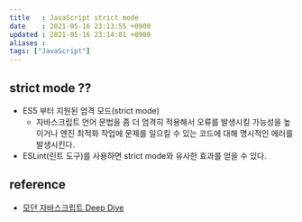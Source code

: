 ```yaml
---
title   : JavaScript strict mode
date    : 2021-05-16 23:13:55 +0900
updated : 2021-05-16 23:14:01 +0900
aliases : 
tags: ["JavaScript"]
---
```

## strict mode ?? 
- ES5 부터 지원된 엄격 모드(strict mode)
	- 자바스크립트 언어 문법을 좀 더 엄격히 적용해서 오류를 발생시킬 가능성을 높이거나 엔진 최적화 작업에 문제를 일으킬 수 있는 코드에 대해 명시적인 에러를 발생시킨다.  
- ESLint(린트 도구)를 사용하면 strict mode와 유사한 효과를 얻을 수 있다. 

## reference
- [모던 자바스크립트 Deep Dive](http://www.kyobobook.co.kr/product/detailViewKor.laf?ejkGb=KOR&mallGb=KOR&barcode=9791158392239&orderClick=LEa&Kc=)